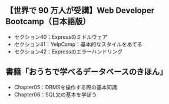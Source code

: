 ## 【世界で 90 万人が受講】Web Developer Bootcamp（日本語版）
- セクション40：Expressのミドルウェア
- セクション41：YelpCamp：基本的なスタイルをあてる
- セクション42：Expressのエラーハンドリング

## 書籍「おうちで学べるデータベースのきほん」
- Chapter05：DBMSを操作する際の基本知識
- Chapter06：SQL文の基本を学ぼう